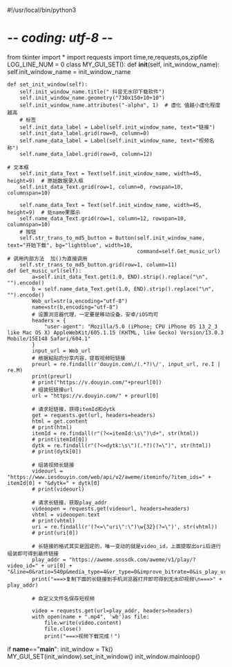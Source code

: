 #!/usr/local/bin/python3
# -*- coding: utf-8 -*-
from tkinter import *
import requests
import time,re,requests,os,zipfile
LOG_LINE_NUM = 0
class MY_GUI_SET():
    def __init__(self, init_window_name):
        self.init_window_name = init_window_name

    def set_init_window(self):
        self.init_window_name.title(" 抖音无水印下载软件")
        self.init_window_name.geometry("730x150+10+10")
        self.init_window_name.attributes("-alpha", 1)  # 虚化 值越小虚化程度越高
        # 标签
        self.init_data_label = Label(self.init_window_name, text="链接")
        self.init_data_label.grid(row=0, column=0)
        self.name_data_label = Label(self.init_window_name, text="视频名称")
        self.name_data_label.grid(row=0, column=12)

    # 文本框
        self.init_data_Text = Text(self.init_window_name, width=45, height=9)  # 原始数据录入框
        self.init_data_Text.grid(row=1, column=0, rowspan=10, columnspan=10)

        self.name_data_Text = Text(self.init_window_name, width=45, height=9)  # 处name果展示
        self.name_data_Text.grid(row=1, column=12, rowspan=10, columnspan=10)
        # 按钮
        self.str_trans_to_md5_button = Button(self.init_window_name, text="开始下载", bg="lightblue", width=10,
                                              command=self.Get_music_url)  # 调用内部方法  加()为直接调用
        self.str_trans_to_md5_button.grid(row=1, column=11)
    def Get_music_url(self):
            a=self.init_data_Text.get(1.0, END).strip().replace("\n", "").encode()
            b = self.name_data_Text.get(1.0, END).strip().replace("\n", "").encode()
            Web_url=str(a,encoding="utf-8")
            name=str(b,encoding="utf-8")
            # 设置浏览器代理，一定要是移动设备，安卓/iOS均可
            headers = {
                "user-agent": "Mozilla/5.0 (iPhone; CPU iPhone OS 13_2_3 like Mac OS X) AppleWebKit/605.1.15 (KHTML, like Gecko) Version/13.0.3 Mobile/15E148 Safari/604.1"
            }
            input_url = Web_url
            # 根据粘贴的分享内容，提取视频短链接
            preurl = re.findall(r'douyin.com\/(.*?)\/', input_url, re.I | re.M)
            print(preurl)
            # print("https://v.douyin.com/"+preurl[0])
            # 组装短链接url
            url = "https://v.douyin.com/" + preurl[0]

            # 请求短链接，获得itemId和dytk
            get = requests.get(url, headers=headers)
            html = get.content
            # print(html)
            itemId = re.findall(r"(?<=itemId:\s\")\d+", str(html))
            # print(itemId[0])
            dytk = re.findall(r"(?<=dytk:\s\")(.*?)(?=\")", str(html))
            # print(dytk[0])

            # 组装视频长链接
            videourl = "https://www.iesdouyin.com/web/api/v2/aweme/iteminfo/?item_ids=" + itemId[0] + "&dytk=" + dytk[0]
            # print(videourl)

            # 请求长链接，获取play_addr
            videoopen = requests.get(videourl, headers=headers)
            vhtml = videoopen.text
            # print(vhtml)
            uri = re.findall(r'(?<=\"uri\":\")\w{32}(?=\")', str(vhtml))
            # print(uri[0])

            # 长链接的格式其实是固定的，唯一变动的就是video_id，上面提取出uri后进行组装即可得到最终链接
            play_addr = "https://aweme.snssdk.com/aweme/v1/play/?video_id=" + uri[0] + "&line=0&ratio=540p&media_type=4&vr_type=0&improve_bitrate=0&is_play_url=1&is_support_h265=0&source=PackSourceEnum_PUBLISH"
            print("===>复制下面的长链接到手机浏览器打开即可得到无水印视频\n===>" + play_addr)

            # 自定义文件名保存短视频

            video = requests.get(url=play_addr, headers=headers)
            with open(name + ".mp4", 'wb')as file:
                file.write(video.content)
                file.close()
                print("===>视频下载完成！")


if __name__=="__main__":
    init_window = Tk()
    MY_GUI_SET(init_window).set_init_window()
    init_window.mainloop()
